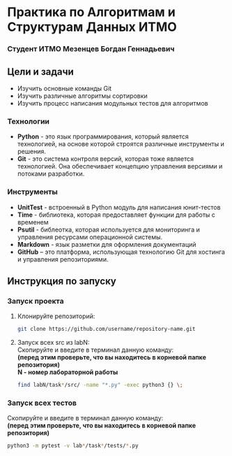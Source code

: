 # Практика по Алгоритмам и Cтруктурам Данных ИТМО
### Студент ИТМО Мезенцев Богдан Геннадьевич

## Цели и задачи
- Изучить основные команды Git
- Изучить различные алгоритмы сортировки
- Изучить процесс написания модульных тестов для алгоритмов

### Технологии
- **Python** - это язык программирования, который является технологией, на основе которой строятся различные инструменты и решения.
- **Git** - это система контроля версий, которая тоже является технологией. Она обеспечивает концепцию управления версиями и потоками разработки.

### Инструменты
- **UnitTest** - встроенный в Python модуль для написания юнит-тестов
- **Time** - библиотека, которая предоставляет функции для работы с временем
- **Psutil** - библеотка, которая используется для мониторинга и управления ресурсами операционной системы.
- **Markdown** - язык разметки для оформления документаций
- **GitHub** – это платформа, использующая технологию Git для хостинга и управления репозиториями.

## Инструкция по запуску

### Запуск проекта
1. Клонируйте репозиторий:
   ```bash
   git clone https://github.com/username/repository-name.git
2. Запуск всех src из labN:\
Скопируйте и введите в терминал данную команду:\
**(перед этим проверьте, что вы находитесь в корневой папке репозитория)**\
**N - номер лабораторной работы**
    ```bash
    find labN/task*/src/ -name "*.py" -exec python3 {} \;

### Запуск всех тестов
Скопируйте и введите в терминал данную команду:\
**(перед этим проверьте, что вы находитесь в корневой папке репозитория)**
   ```bash
   python3 -m pytest -v lab*/task*/tests/*.py